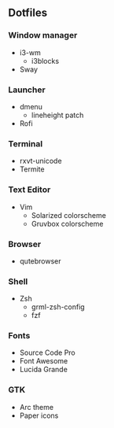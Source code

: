 ## Dotfiles

### Window manager
- i3-wm
  - i3blocks
- Sway

### Launcher
- dmenu
  - lineheight patch
- Rofi

### Terminal
- rxvt-unicode
- Termite

### Text Editor
- Vim
  - Solarized colorscheme
  - Gruvbox colorscheme

### Browser
- qutebrowser

### Shell
- Zsh
  - grml-zsh-config
  - fzf

### Fonts
- Source Code Pro
- Font Awesome
- Lucida Grande

### GTK
- Arc theme
- Paper icons
